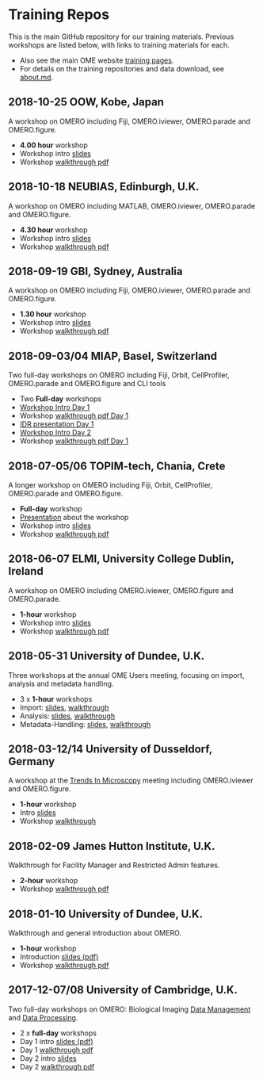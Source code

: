 # Training Repos

This is the main GitHub repository for our training materials.
Previous workshops are listed below, with links to training materials for each.

 * Also see the main OME website [training pages](https://www.openmicroscopy.org/training/).
 * For details on the training repositories and data download, see [about.md](about.md).

2018-10-25 OOW, Kobe, Japan
---------------------------
A workshop on OMERO including Fiji, OMERO.iviewer, OMERO.parade and OMERO.figure.
 * **4.00 hour** workshop
 * Workshop intro [slides](https://downloads.openmicroscopy.org/presentations/2018/OOW-Kobe/OMERO-Workshop)
 * Workshop [walkthrough pdf](https://downloads.openmicroscopy.org/presentations/2018/OOW-Kobe/OMERO_workshop_25102018.pdf)

2018-10-18 NEUBIAS, Edinburgh, U.K.
-----------------------------------
A workshop on OMERO including MATLAB, OMERO.iviewer, OMERO.parade and OMERO.figure.
 * **4.30 hour** workshop
 * Workshop intro [slides](https://downloads.openmicroscopy.org/presentations/2018/Neubias-Edinburgh/OMERO-Workshop)
 * Workshop [walkthrough pdf](https://downloads.openmicroscopy.org/presentations/2018/Neubias-Edinburgh/OMERO_workshop_18102018.pdf)

2018-09-19 GBI, Sydney, Australia
---------------------------------
A workshop on OMERO including Fiji, OMERO.iviewer, OMERO.parade and OMERO.figure.
 * **1.30 hour** workshop
 * Workshop intro [slides](https://downloads.openmicroscopy.org/presentations/2018/GBI-Sydney/OMERO-Workshop)
 * Workshop [walkthrough pdf](https://downloads.openmicroscopy.org/presentations/2018/GBI-Sydney/Sydney_Workshop_19092018.pdf)

2018-09-03/04 MIAP, Basel, Switzerland
--------------------------------------
Two full-day workshops on OMERO including Fiji, Orbit, CellProfiler, OMERO.parade and OMERO.figure
and CLI tools
 * Two **Full-day** workshops
 * [Workshop Intro Day 1](https://downloads.openmicroscopy.org/presentations/2018/MIAP-Basel/OMERO-Workshop-Monday/)
 * Workshop [walkthrough pdf Day 1](https://downloads.openmicroscopy.org/presentations/2018/MIAP-Basel/OMERO_workshop_03092018.pdf)
 * [IDR presentation Day 1](https://downloads.openmicroscopy.org/presentations/2018/MIAP-Basel/IDR_Basel_2018.pdf)
 * [Workshop Intro Day 2](https://downloads.openmicroscopy.org/presentations/2018/MIAP-Basel/OMERO-Workshop-Tuesday/)
 * Workshop [walkthrough pdf Day 1](https://downloads.openmicroscopy.org/presentations/2018/MIAP-Basel/OMERO_workshop_04092018.pdf)


2018-07-05/06 TOPIM-tech, Chania, Crete
---------------------------------------
A longer workshop on OMERO including Fiji, Orbit, CellProfiler, OMERO.parade and OMERO.figure.
 * **Full-day** workshop
 * [Presentation](https://downloads.openmicroscopy.org/presentations/2018/TOPIM-Crete/OMERO-Thursday/) about the workshop
 * Workshop intro [slides](https://downloads.openmicroscopy.org/presentations/2018/TOPIM-Crete/OMERO-Friday/)
 * Workshop [walkthrough pdf](https://downloads.openmicroscopy.org/presentations/2018/TOPIM-Crete/TOPIM_walkthrough.pdf)

2018-06-07 ELMI, University College Dublin, Ireland
---------------------------------------------------
A workshop on OMERO including OMERO.iviewer, OMERO.figure and OMERO.parade.
 * **1-hour** workshop
 * Workshop intro [slides](https://downloads.openmicroscopy.org/presentations/2018/ELMI-Dublin/OMERO-Workshop/)
 * Workshop [walkthrough pdf](https://downloads.openmicroscopy.org/presentations/2018/ELMI-Dublin/elmi_walkthrough.pdf)

2018-05-31 University of Dundee, U.K.
-------------------------------------
Three workshops at the annual OME Users meeting, focusing on import,
analysis and metadata handling.
 * 3 x **1-hour** workshops
 * Import: [slides](https://downloads.openmicroscopy.org/presentations/2018/Users-Meeting/Workshops/Metadata-Import/slides/), [walkthrough](https://downloads.openmicroscopy.org/presentations/2018/Users-Meeting/Workshops/Metadata-Import/import.pdf)
 * Analysis: [slides](https://downloads.openmicroscopy.org/presentations/2018/Users-Meeting/Workshops/Metadata-Analysis/slides/), [walkthrough](https://downloads.openmicroscopy.org/presentations/2018/Users-Meeting/Workshops/Metadata-Analysis/analysis.pdf)
 * Metadata-Handling: [slides](https://downloads.openmicroscopy.org/presentations/2018/Users-Meeting/Workshops/Metadata-Handling/slides/), [walkthrough](https://downloads.openmicroscopy.org/presentations/2018/Users-Meeting/Workshops/Metadata-Handling/handling.pdf)

2018-03-12/14 University of Dusseldorf, Germany
-----------------------------------------------
A workshop at the [Trends In Microscopy](http://www.tim2018.de/) meeting including OMERO.iviewer and OMERO.figure.
 * **1-hour** workshop
 * Intro [slides](https://downloads.openmicroscopy.org/presentations/2018/TIM-Dusseldorf/OMERO-Workshop/)
 * Workshop [walkthrough](https://downloads.openmicroscopy.org/presentations/2018/TIM-Dusseldorf/TIM_Duesseldorf_walkthrough.pdf)

2018-02-09 James Hutton Institute, U.K.
---------------------------------------
Walkthrough for Facility Manager and Restricted Admin features.
 * **2-hour** workshop
 * Workshop [walkthrough pdf](https://downloads.openmicroscopy.org/presentations/2018/HuttonInstitute-Invergowrie/Hutton_Institute_walkthrough.pdf)

2018-01-10 University of Dundee, U.K.
-------------------------------------
Walkthrough and general introduction about OMERO.
 * **1-hour** workshop
 * Introduction [slides (pdf)](https://downloads.openmicroscopy.org/presentations/2018/EastBio-Dundee/EastBio-presentation.pdf)
 * Workshop [walkthrough pdf](https://downloads.openmicroscopy.org/presentations/2018/EastBio-Dundee/EastBio-workflow.pdf)

2017-12-07/08 University of Cambridge, U.K.
-------------------------------------------
Two full-day workshops on OMERO: Biological Imaging [Data Management](https://training.csx.cam.ac.uk/bioinformatics/event/2239247)
and [Data Processing](https://training.csx.cam.ac.uk/bioinformatics/event/2280783).
 * 2 x **full-day** workshops
 * Day 1 intro [slides (pdf)](https://downloads.openmicroscopy.org/presentations/2017/Cambridge-Training/Day1-Cambridge2017-Introduction.pdf)
 * Day 1 [walkthrough pdf](https://downloads.openmicroscopy.org/presentations/2017/Cambridge-Training/walkthrough_day_1.pdf)
 * Day 2 intro [slides](https://downloads.openmicroscopy.org/presentations/2017/Cambridge-Training/Image-Processing-OMERO/)
 * Day 2 [walkthrough pdf](https://downloads.openmicroscopy.org/presentations/2017/Cambridge-Training/walkthrough_day_2.pdf)

